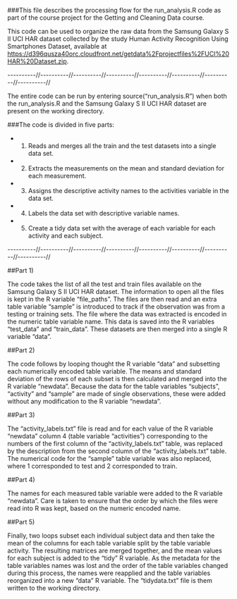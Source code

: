 ###This file describes the processing flow for the run_analysis.R code as part of the course project for the Getting and Cleaning Data course.

This code can be used to organize the raw data from the Samsung Galaxy S II UCI HAR dataset collected by the study Human Activity Recognition Using Smartphones Dataset, available at https://d396qusza40orc.cloudfront.net/getdata%2Fprojectfiles%2FUCI%20HAR%20Dataset.zip.

----------//----------//----------//----------//----------//----------//----------//----------//

The entire code can be run by entering source(“run_analysis.R”) when both the run_analysis.R and the Samsung Galaxy S II UCI HAR dataset are present on the working directory.

###The code is divided in five parts:
* 1) Reads and merges all the train and the test datasets into a single data set.
* 2) Extracts the measurements on the mean and standard deviation for each measurement.
* 3) Assigns the descriptive activity names to the activities variable in the data set.
* 4) Labels the data set with descriptive variable names.
* 5) Create a tidy data set with the average of each variable for each activity and each subject.

----------//----------//----------//----------//----------//----------//----------//----------//

##Part 1)

The code takes the list of all the test and train files available on the Samsung Galaxy S II UCI HAR dataset. The information to open all the files is kept in the R variable “file_paths”. The files are then read and an extra table variable “sample” is introduced to track if the observation was from a testing or training sets. The file where the data was extracted is encoded in the numeric table variable name. This data is saved into the R variables “test_data” and “train_data”. These datasets are then merged into a single R variable “data”.

##Part 2)

The code follows by looping thought the R variable “data” and subsetting each numerically encoded table variable. The means and standard deviation of the rows of each subset is then calculated and merged into the R variable “newdata”. Because the data for the table variables “subjects”, “activity” and “sample” are made of single observations, these were added without any modification to the 
R variable “newdata”. 

##Part 3)

The “activity_labels.txt” file is read and for each value of the R variable “newdata” column 4 (table variable “activities”) corresponding to the numbers of the first column of the “activity_labels.txt” table, was replaced by the description from the second column of the “activity_labels.txt” table. 
The numerical code for the “sample” table variable was also replaced, where 1 corresponded to test and 2 corresponded to train.

##Part 4)

The names for each measured table variable were added to the R variable “newdata”. Care is taken to ensure that the order by which the files were read into R was kept, based on the numeric encoded name.

##Part 5)

Finally, two loops subset each individual subject data and then take the mean of the columns for each table variable split by the table variable activity. The resulting matrices are merged together, and the mean values for each subject is added to the “tidy” R variable.  As the metadata for the table variables names was lost and the order of the table variables changed during this process, the names were reapplied and the table variables reorganized into a new “data” R variable. The “tidydata.txt” file is them written to the working directory.

